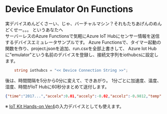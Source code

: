 # Device Emulator On Functions 
実デバイスめんどくさーい、じゃ、バーチャルマシン？それもたちあげんのめんどくせー。。。 
というあなたへ  
サーバーレスのAzure Functionsで気軽にAzure IoT Hubにセンサー情報を送信するデバイスエミュレータサンプルです。 
Azure Functionsで、タイマー起動の関数を作り、project.jsonを追加、run.csxを全部上書きして、 
Azure Iot Hubに"emulator"という名前のデバイスを登録し、接続文字列をiothubcsに設定します。 

```cs
    string iothubcs = "<< Device Connection String >>";
```

後は、時間間隔を5分から0分に変えて、できあがり。 
1分ごとに加速度、温度、湿度、時間がIoT Hubに60秒分まとめて送付します。 

```json
{"time":"2017...","accelx":0.01,"accely":-0.02,"accelz":-0.9812,"temp":27.563,"ambience":27.563, "humidity":56.72, "pressure":1001.03}
``` 

※ [IoT Kit Hands-on Ver4](http://github.com/ms-iotkithol-jp/IoTKitHoLV4)の入力デバイスとしても使えます。 
